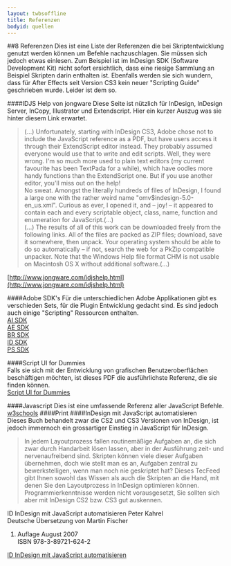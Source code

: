 ```yaml
---
layout: twbsoffline
title: Referenzen
bodyid: quellen
---
```

<a name="34">
##</a>8 Referenzen
Dies ist eine Liste der Referenzen die bei Skriptentwicklung genutzt werden können um Befehle nachzuschlagen. Sie müssen sich jedoch etwas einlesen. Zum Beispiel ist im InDesign SDK (Software Development Kit) nicht sofort ersichtlich, dass eine riesige Sammlung an Beispiel Skripten darin enthalten ist. Ebenfalls werden sie sich wundern, dass für After Effects seit Version CS3 kein neuer "Scripting Guide" geschrieben wurde. Leider ist dem so.   

####IDJS Help von jongware
Diese Seite ist nützlich für InDesign, InDesign Server, InCopy, Illustrator und Extendscript. Hier ein kurzer Auszug was sie hinter diesem Link erwartet.
> (…) Unfortunately, starting with InDesign CS3, Adobe chose not to include the JavaScript reference as a PDF, but have users access it through their ExtendScript editor instead. They probably assumed everyone would use that to write and edit scripts. Well, they were wrong. I'm so much more used to plain text editors (my current favourite has been TextPada for a while), which have oodles more handy functions than the ExtendScript one. But if you use another editor, you'll miss out on the help!  
> No sweat. Amongst the literally hundreds of files of InDesign, I found a large one with the rather weird name "omv$indesign-5.0-en_us.xml". Curious as ever, I opened it, and – joy! – it appeared to contain each and every scriptable object, class, name, function and enumeration for JavaScript.(…)  
> (…) The results of all of this work can be downloaded freely from the following links. All of the files are packed as ZIP files; download, save it somewhere, then unpack. Your operating system should be able to do so automatically – if not, search the web for a PkZip compatible unpacker.
Note that the Windows Help file format CHM is not usable on Macintosh OS X without additional software.(…)  

[http://www.jongware.com/idjshelp.html](http://www.jongware.com/idjshelp.html)

####Adobe SDK's
Für die unterschiedlichen Adobe Applikationen gibt es verschieden Sets, für die Plugin Entwicklung gedacht sind. Es sind jedoch auch einige "Scripting" Ressourcen enthalten.  
[AI SDK](http://www.adobe.com/devnet/illustrator/sdk.html)  
[AE SDK](http://www.adobe.com/devnet/aftereffects.html)  
[BR SDK](http://www.adobe.com/devnet/bridge.html)  
[ID SDK](http://www.adobe.com/devnet/indesign.html)  
[PS SDK](http://www.adobe.com/devnet/photoshop.html)  

####Script UI for Dummies  
Falls sie sich mit der Entwicklung von grafischen Benutzeroberflächen beschäftigen möchten, ist dieses PDF die ausführlichste Referenz, die sie finden können.  
[Script UI for Dummies](http://www.kahrel.plus.com/indesign/scriptui.html)

####Javascript
Dies ist eine umfassende Referenz aller JavaScript Befehle.  
[w3schools](http://www.w3schools.com/js/)
####Print
####InDesign mit JavaScript automatisieren  
Dieses Buch behandelt zwar die CS2 und CS3 Versionen von InDesign, ist jedoch immernoch ein grossartiger Einstieg in JavaScript für InDesign.
> In jedem Layoutprozess fallen routinemäßige Aufgaben an, die sich zwar durch Handarbeit lösen lassen, aber in der Ausführung zeit- und nervenaufreibend sind. Skripten können viele dieser Aufgaben übernehmen, doch wie stellt man es an, Aufgaben zentral zu bewerkstelligen, wenn man noch nie geskriptet hat? Dieses TecFeed gibt Ihnen sowohl das Wissen als auch die Skripten an die Hand, mit denen Sie den Layoutprozess in InDesign optimieren können. Programmierkenntnisse werden nicht vorausgesetzt, Sie sollten sich aber mit InDesign CS2 bzw. CS3 gut auskennen.  

ID InDesign mit JavaScript automatisieren Peter Kahrel  
Deutsche Übersetzung von Martin Fischer  
1. Auflage August 2007  
ISBN 978-3-89721-624-2  

[ID InDesign mit JavaScript automatisieren](http://www.oreilly.de/catalog/pdf_indesignjsger/index.html)